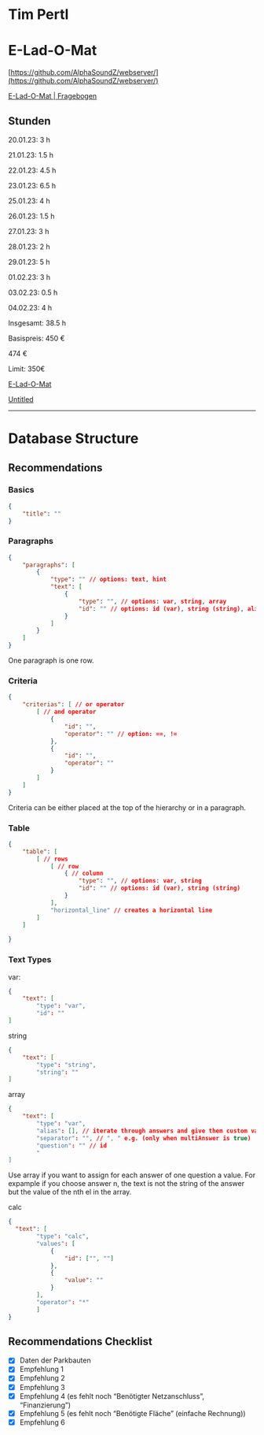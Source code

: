 # Tim Pertl

# E-Lad-O-Mat

[https://github.com/AlphaSoundZ/webserver/](https://github.com/AlphaSoundZ/webserver/)

[E-Lad-O-Mat | Fragebogen](https://alphasoundz.github.io/webserver/)

## Stunden

20.01.23: 3 h

21.01.23: 1.5 h

22.01.23: 4.5 h

23.01.23: 6.5 h

25.01.23: 4 h

26.01.23: 1.5 h

27.01.23: 3 h

28.01.23: 2 h

29.01.23: 5 h

01.02.23: 3 h

03.02.23: 0.5 h

04.02.23: 4 h

Insgesamt: 38.5 h

Basispreis: 450 €

474 €

 

Limit: 350€

[E-Lad-O-Mat](Tim%20Pertl/E-Lad-O-Mat.md)

[Untitled](Tim%20Pertl/Untitled%20Database.md)

---

# Database Structure

## Recommendations

### Basics

```json
{
	"title": ""
}
```

### Paragraphs

```json
{
	"paragraphs": [
		{
			"type": "" // options: text, hint
			"text": [
				{
					"type": "", // options: var, string, array
					"id": "" // options: id (var), string (string), alias (array)
				}
			]
		}
	]
}
```

One paragraph is one row.

### Criteria

```json
{
	"criterias": [ // or operator
		[ // and operator
			{
				"id": "",
				"operator": "" // option: ==, !=
			},
			{
				"id": "",
				"operator": ""
			}
		]
	]
}
```

Criteria can be either placed at the top of the hierarchy or in a paragraph.

### Table

```json
{
	"table": [
		[ // rows
			[ // row
				{ // column
					"type": "", // options: var, string
					"id": "" // options: id (var), string (string)
				}
			],
			"horizontal_line" // creates a horizontal line
		]
	]
	
}
```

### Text Types

var:

```json
{
	"text": [
		"type": "var",
		"id": ""
]
```

string

```json
{
	"text": [
		"type": "string",
		"string": ""
]
```

array

```json
{
	"text": [
		"type": "var",
		"alias": [], // iterate through answers and give them custom values
		"separator": "", // ", " e.g. (only when multiAnswer is true)
		"question": "" // id
		"
]
```

Use array if you want to assign for each answer of one question a value. For expample if you choose answer n, the text is not the string of the answer but the value of the nth el in the array.

calc

```json
{
  "text": [
		"type": "calc",
	    "values": [
	        {
	            "id": ["", ""]
	        },
	        {
	            "value": ""
	        }
	    ],
	    "operator": "*"
		]
}
```

## Recommendations Checklist

- [x]  Daten der Parkbauten
- [x]  Empfehlung 1
- [x]  Empfehlung 2
- [x]  Empfehlung 3
- [x]  Empfehlung 4 (es fehlt noch “Benötigter Netzanschluss”, “Finanzierung”)
- [x]  Empfehlung 5 (es fehlt noch “Benötigte Fläche” (einfache Rechnung))
- [x]  Empfehlung 6